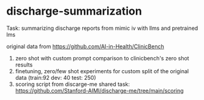 # discharge-summarization
Task: summarizing discharge reports from mimic iv with llms and pretrained lms


original data from https://github.com/AI-in-Health/ClinicBench

1) zero shot with custom prompt comparison to clinicbench's zero shot results
2) finetuning, zero/few shot experiments for custom split of the original data (train:92 dev: 40 test: 250)
3) scoring script from discarge-me shared task: https://github.com/Stanford-AIMI/discharge-me/tree/main/scoring
